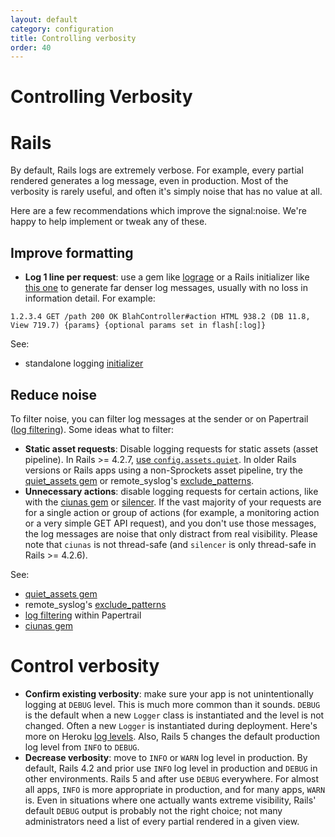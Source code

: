 ```yaml
---
layout: default
category: configuration
title: Controlling verbosity
order: 40
---
```


# Controlling Verbosity

# Rails

By default, Rails logs are extremely verbose. For example, every partial rendered generates a log message, even in production. Most of the verbosity is rarely useful, and often it's simply noise that has no value at all.

Here are a few recommendations which improve the signal:noise. We're happy to help implement or tweak any of these.

## Improve formatting

* **Log 1 line per request**: use a gem like [lograge](https://github.com/roidrage/lograge) or a Rails initializer like [this one](https://gist.github.com/f280eba1f4e0a412d800b401aecd084e) to generate far denser log messages, usually with no loss in information detail. For example:

```
1.2.3.4 GET /path 200 OK BlahController#action HTML 938.2 (DB 11.8, View 719.7) {params} {optional params set in flash[:log]}
```

See:

* standalone logging [initializer](https://gist.github.com/3310392)

## Reduce noise

To filter noise, you can filter log messages at the sender or on Papertrail ([log filtering](/kb/how-it-works/log-filtering)). Some ideas what to filter:

* **Static asset requests**: Disable logging requests for static assets (asset pipeline). In Rails >= 4.2.7, [use `config.assets.quiet`](https://github.com/rails/sprockets-rails#initializer-options). In older Rails versions or Rails apps using a non-Sprockets asset pipeline, try the [quiet_assets gem](https://github.com/evrone/quiet_assets) or remote_syslog's [exclude_patterns](https://github.com/papertrail/remote_syslog2#excluding-lines-matching-a-pattern).
* **Unnecessary actions**: disable logging requests for certain actions, like with the [ciunas gem](https://github.com/mmrwoods/ciunas) or [silencer](https://github.com/stve/silencer). If the vast majority of your requests are for a single action or group of actions (for example, a monitoring action or a very simple GET API request), and you don't use those messages, the log messages are noise that only distract from real visibility. Please note that `ciunas` is not thread-safe (and `silencer` is only thread-safe in Rails >= 4.2.6).

See:

* [quiet_assets gem](https://github.com/evrone/quiet_assets)
* remote_syslog's [exclude_patterns](https://github.com/papertrail/remote_syslog2#excluding-lines-matching-a-pattern)
* [log filtering](/kb/how-it-works/log-filtering) within Papertrail
* [ciunas gem](https://github.com/thickpaddy/ciunas)

# Control verbosity

* **Confirm existing verbosity**: make sure your app is not unintentionally logging at `DEBUG` level. This is much more common than it sounds. `DEBUG` is the default when a new `Logger` class is instantiated and the level is not changed. Often a new `Logger` is instantiated during deployment. Here's more on Heroku [log levels](http://stackoverflow.com/questions/8098429/heroku-logging-not-working). Also, Rails 5 changes the default production log level from `INFO` to `DEBUG`.
* **Decrease verbosity**: move to `INFO` or `WARN` log level in production. By default, Rails 4.2 and prior use `INFO` log level in production and `DEBUG` in other environments. Rails 5 and after use `DEBUG` everywhere. For almost all apps, `INFO` is more appropriate in production, and for many apps, `WARN` is. Even in situations where one actually wants extreme visibility, Rails' default `DEBUG` output is probably not the right choice; not many administrators need a list of every partial rendered in a given view.
